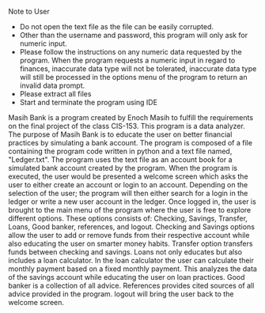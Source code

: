 Note to User
-	Do not open the text file as the file can be easily corrupted.  
-	Other than the username and password, this program will only ask for numeric input. 
-	Please follow the instructions on any numeric data requested by the program. When the program requests a numeric input in regard to finances, inaccurate data type will not be tolerated, inaccurate data type will still be processed in the options menu of the program to return an invalid data prompt. 
-	Please extract all files
-	Start and terminate the program using IDE

Masih Bank is a program created by Enoch Masih to fulfill the requirements on the final project of the class CIS-153. 
This program is a data analyzer. 
The purpose of Masih Bank is to educate the user on better financial practices by simulating a bank account.
The program is composed of a file containing the program code written in python and a text file named, "Ledger.txt".
The program uses the text file as an account book for a simulated bank account created by the program.
When the program is executed, the user would be presented a welcome screen which asks the user to either create an account or login to an account. 
Depending on the selection of the user; the program will then either search for a login in the ledger or write a new user account in the ledger.
Once logged in, the user is brought to the main menu of the program where the user is free to explore different options.
These options consists of: Checking, Savings, Transfer, Loans, Good banker, references, and logout.
Checking and Savings options allow the user to add or remove funds from their respective account while also educating the user on smarter money habits.
Transfer option transfers funds between checking and savings.
Loans not only educates but also includes a loan calculator.
In the loan calculator the user can calculate their monthly payment based on a fixed monthly payment.
This analyzes the data of the savings account while educating the user on loan practices.
Good banker is a collection of all advice.
References provides cited sources of all advice provided in the program.
logout will bring the user back to the welcome screen.
